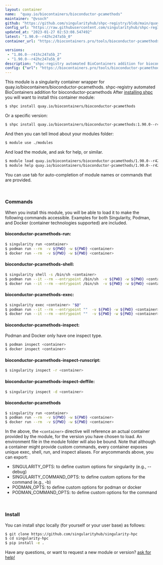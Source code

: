 ```yaml
---
layout: container
name:  "quay.io/biocontainers/bioconductor-pcamethods"
maintainer: "@vsoch"
github: "https://github.com/singularityhub/shpc-registry/blob/main/quay.io/biocontainers/bioconductor-pcamethods/container.yaml"
config_url: "https://raw.githubusercontent.com/singularityhub/shpc-registry/main/quay.io/biocontainers/bioconductor-pcamethods/container.yaml"
updated_at: "2023-01-27 02:53:08.547492"
latest: "1.90.0--r42hc247a5b_0"
container_url: "https://biocontainers.pro/tools/bioconductor-pcamethods"

versions:
 - "1.86.0--r41hc247a5b_2"
 - "1.90.0--r42hc247a5b_0"
description: "shpc-registry automated BioContainers addition for bioconductor-pcamethods"
config: {"url": "https://biocontainers.pro/tools/bioconductor-pcamethods", "maintainer": "@vsoch", "description": "shpc-registry automated BioContainers addition for bioconductor-pcamethods", "latest": {"1.90.0--r42hc247a5b_0": "sha256:c4840d18ea9b3fde8fbff52f3287d01736f8b04b3c3f67aab87f0e89378de60e"}, "tags": {"1.86.0--r41hc247a5b_2": "sha256:defd5b0c6820b00d1c6564fe3d52f5f870c5716530a4d46ce5a89713841555cb", "1.90.0--r42hc247a5b_0": "sha256:c4840d18ea9b3fde8fbff52f3287d01736f8b04b3c3f67aab87f0e89378de60e"}, "docker": "quay.io/biocontainers/bioconductor-pcamethods"}
---
```


This module is a singularity container wrapper for quay.io/biocontainers/bioconductor-pcamethods.
shpc-registry automated BioContainers addition for bioconductor-pcamethods
After [installing shpc](#install) you will want to install this container module:


```bash
$ shpc install quay.io/biocontainers/bioconductor-pcamethods
```

Or a specific version:

```bash
$ shpc install quay.io/biocontainers/bioconductor-pcamethods:1.90.0--r42hc247a5b_0
```

And then you can tell lmod about your modules folder:

```bash
$ module use ./modules
```

And load the module, and ask for help, or similar.

```bash
$ module load quay.io/biocontainers/bioconductor-pcamethods/1.90.0--r42hc247a5b_0
$ module help quay.io/biocontainers/bioconductor-pcamethods/1.90.0--r42hc247a5b_0
```

You can use tab for auto-completion of module names or commands that are provided.

<br>

### Commands

When you install this module, you will be able to load it to make the following commands accessible.
Examples for both Singularity, Podman, and Docker (container technologies supported) are included.

#### bioconductor-pcamethods-run:

```bash
$ singularity run <container>
$ podman run --rm  -v ${PWD} -w ${PWD} <container>
$ docker run --rm  -v ${PWD} -w ${PWD} <container>
```

#### bioconductor-pcamethods-shell:

```bash
$ singularity shell -s /bin/sh <container>
$ podman run --it --rm --entrypoint /bin/sh  -v ${PWD} -w ${PWD} <container>
$ docker run --it --rm --entrypoint /bin/sh  -v ${PWD} -w ${PWD} <container>
```

#### bioconductor-pcamethods-exec:

```bash
$ singularity exec <container> "$@"
$ podman run --it --rm --entrypoint ""  -v ${PWD} -w ${PWD} <container> "$@"
$ docker run --it --rm --entrypoint ""  -v ${PWD} -w ${PWD} <container> "$@"
```

#### bioconductor-pcamethods-inspect:

Podman and Docker only have one inspect type.

```bash
$ podman inspect <container>
$ docker inspect <container>
```

#### bioconductor-pcamethods-inspect-runscript:

```bash
$ singularity inspect -r <container>
```

#### bioconductor-pcamethods-inspect-deffile:

```bash
$ singularity inspect -d <container>
```



#### bioconductor-pcamethods

```bash
$ singularity run <container>
$ podman run --rm  -v ${PWD} -w ${PWD} <container>
$ docker run --rm  -v ${PWD} -w ${PWD} <container>
```


In the above, the `<container>` directive will reference an actual container provided
by the module, for the version you have chosen to load. An environment file in the
module folder will also be bound. Note that although a container
might provide custom commands, every container exposes unique exec, shell, run, and
inspect aliases. For anycommands above, you can export:

 - SINGULARITY_OPTS: to define custom options for singularity (e.g., --debug)
 - SINGULARITY_COMMAND_OPTS: to define custom options for the command (e.g., -b)
 - PODMAN_OPTS: to define custom options for podman or docker
 - PODMAN_COMMAND_OPTS: to define custom options for the command

<br>

### Install

You can install shpc locally (for yourself or your user base) as follows:

```bash
$ git clone https://github.com/singularityhub/singularity-hpc
$ cd singularity-hpc
$ pip install -e .
```

Have any questions, or want to request a new module or version? [ask for help!](https://github.com/singularityhub/singularity-hpc/issues)